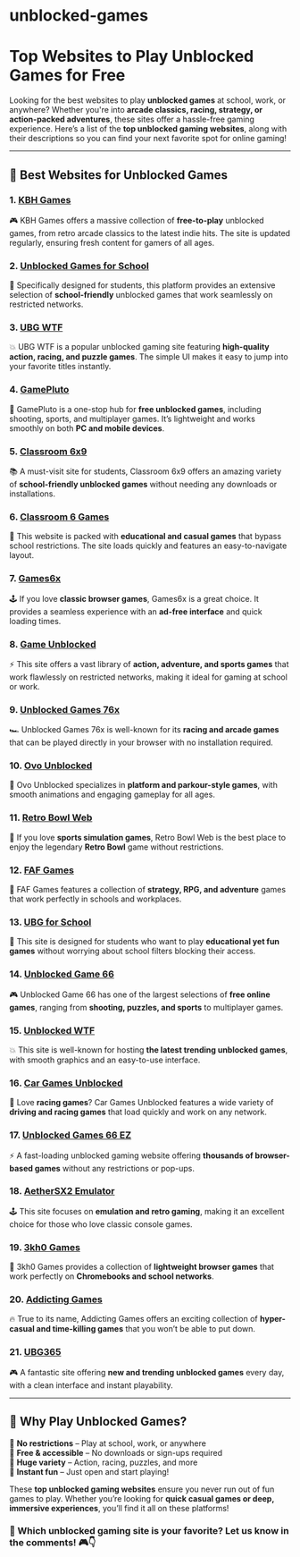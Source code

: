 # unblocked-games

# **Top Websites to Play Unblocked Games for Free**  

Looking for the best websites to play **unblocked games** at school, work, or anywhere? Whether you're into **arcade classics, racing, strategy, or action-packed adventures**, these sites offer a hassle-free gaming experience. Here’s a list of the **top unblocked gaming websites**, along with their descriptions so you can find your next favorite spot for online gaming!  

---

## **🔹 Best Websites for Unblocked Games**  

### **1. [KBH Games](https://kbhgame.gitlab.io/)**  
🎮 KBH Games offers a massive collection of **free-to-play** unblocked games, from retro arcade classics to the latest indie hits. The site is updated regularly, ensuring fresh content for gamers of all ages.  

### **2. [Unblocked Games for School](https://unblocked-games-for-school.gitlab.io/)**  
🏫 Specifically designed for students, this platform provides an extensive selection of **school-friendly** unblocked games that work seamlessly on restricted networks.  

### **3. [UBG WTF](https://ubgwtf.gitlab.io/)**  
💥 UBG WTF is a popular unblocked gaming site featuring **high-quality action, racing, and puzzle games**. The simple UI makes it easy to jump into your favorite titles instantly.  

### **4. [GamePluto](https://gamepluto.gitlab.io/)**  
🚀 GamePluto is a one-stop hub for **free unblocked games**, including shooting, sports, and multiplayer games. It’s lightweight and works smoothly on both **PC and mobile devices**.  

### **5. [Classroom 6x9](https://classroom6x9.gitlab.io/)**  
📚 A must-visit site for students, Classroom 6x9 offers an amazing variety of **school-friendly unblocked games** without needing any downloads or installations.  

### **6. [Classroom 6 Games](https://classroom6-games.gitlab.io/)**  
🎯 This website is packed with **educational and casual games** that bypass school restrictions. The site loads quickly and features an easy-to-navigate layout.  

### **7. [Games6x](https://games6x.gitlab.io/)**  
🕹️ If you love **classic browser games**, Games6x is a great choice. It provides a seamless experience with an **ad-free interface** and quick loading times.  

### **8. [Game Unblocked](https://gameunblocked.gitlab.io/)**  
⚡ This site offers a vast library of **action, adventure, and sports games** that work flawlessly on restricted networks, making it ideal for gaming at school or work.  

### **9. [Unblocked Games 76x](https://unblockedgames76x.gitlab.io/)**  
🏎️ Unblocked Games 76x is well-known for its **racing and arcade games** that can be played directly in your browser with no installation required.  

### **10. [Ovo Unblocked](https://ovounblocked.gitlab.io/)**  
🐤 Ovo Unblocked specializes in **platform and parkour-style games**, with smooth animations and engaging gameplay for all ages.  

### **11. [Retro Bowl Web](http://retrobowlweb.gitlab.io/)**  
🏈 If you love **sports simulation games**, Retro Bowl Web is the best place to enjoy the legendary **Retro Bowl** game without restrictions.  

### **12. [FAF Games](https://fafgames.gitlab.io/)**  
🎲 FAF Games features a collection of **strategy, RPG, and adventure** games that work perfectly in schools and workplaces.  

### **13. [UBG for School](https://ubgforschool.gitlab.io/)**  
📘 This site is designed for students who want to play **educational yet fun games** without worrying about school filters blocking their access.  

### **14. [Unblocked Game 66](https://unblockedgame66.gitlab.io/)**  
🎮 Unblocked Game 66 has one of the largest selections of **free online games**, ranging from **shooting, puzzles, and sports** to multiplayer games.  

### **15. [Unblocked WTF](https://unblockedwtf.gitlab.io/)**  
💥 This site is well-known for hosting **the latest trending unblocked games**, with smooth graphics and an easy-to-use interface.  

### **16. [Car Games Unblocked](https://cargamesunblocked.gitlab.io/)**  
🚗 Love **racing games**? Car Games Unblocked features a wide variety of **driving and racing games** that load quickly and work on any network.  

### **17. [Unblocked Games 66 EZ](https://unblockedgames66-ez.gitlab.io/)**  
⚡ A fast-loading unblocked gaming website offering **thousands of browser-based games** without any restrictions or pop-ups.  

### **18. [AetherSX2 Emulator](https://aethersx2emu.gitlab.io/)**  
🕹️ This site focuses on **emulation and retro gaming**, making it an excellent choice for those who love classic console games.  

### **19. [3kh0 Games](https://3kh0games.gitlab.io/)**  
🔵 3kh0 Games provides a collection of **lightweight browser games** that work perfectly on **Chromebooks and school networks**.  

### **20. [Addicting Games](https://addictinggames.gitlab.io/)**  
🔥 True to its name, Addicting Games offers an exciting collection of **hyper-casual and time-killing games** that you won’t be able to put down.  

### **21. [UBG365](https://ubg365.gitlab.io/)**  
🎮 A fantastic site offering **new and trending unblocked games** every day, with a clean interface and instant playability.  

---

## **🎯 Why Play Unblocked Games?**  
🔹 **No restrictions** – Play at school, work, or anywhere  
🔹 **Free & accessible** – No downloads or sign-ups required  
🔹 **Huge variety** – Action, racing, puzzles, and more  
🔹 **Instant fun** – Just open and start playing!  

These **top unblocked gaming websites** ensure you never run out of fun games to play. Whether you’re looking for **quick casual games or deep, immersive experiences**, you’ll find it all on these platforms!  

### **💬 Which unblocked gaming site is your favorite? Let us know in the comments!** 🎮👇
